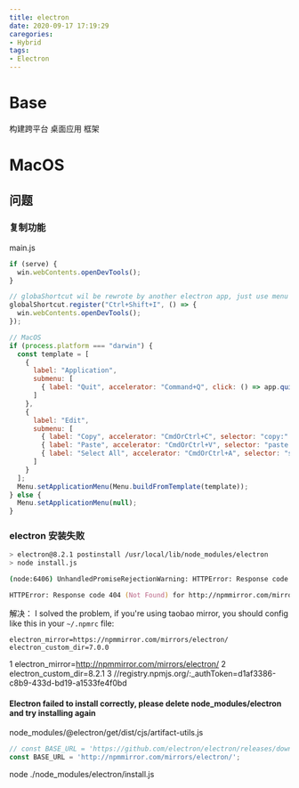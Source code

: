 ```yaml
---
title: electron
date: 2020-09-17 17:19:29
caregories:
- Hybrid
tags:
- Electron
---
```


# Base
构建跨平台 桌面应用 框架

# MacOS
## 问题
### 复制功能
main.js
``` js
if (serve) {
  win.webContents.openDevTools();
}

// globaShortcut wil be rewrote by another electron app, just use menu accelerator for each app
globalShortcut.register("Ctrl+Shift+I", () => {
  win.webContents.openDevTools();
});

// MacOS
if (process.platform === "darwin") {
  const template = [
    {
      label: "Application",
      submenu: [
        { label: "Quit", accelerator: "Command+Q", click: () => app.quit()}
      ]
    },
    {
      label: "Edit",
      submenu: [
        { label: "Copy", accelerator: "CmdOrCtrl+C", selector: "copy:" },
        { label: "Paste", accelerator: "CmdOrCtrl+V", selector: "paste:" },
        { label: "Select All", accelerator: "CmdOrCtrl+A", selector: "selectAll:" }
      ]
    }
  ];
  Menu.setApplicationMenu(Menu.buildFromTemplate(template));
} else {
  Menu.setApplicationMenu(null);
}
```

### electron 安装失败
``` zsh
> electron@8.2.1 postinstall /usr/local/lib/node_modules/electron
> node install.js

(node:6406) UnhandledPromiseRejectionWarning: HTTPError: Response code 404 (Not Found) for http://npmmirror.com/mirrors/electron/9.1.0/electron-v8.2.1-darwin-x64.zip

HTTPError: Response code 404 (Not Found) for http://npmmirror.com/mirrors/electron/8.2.1/electron-v9.1.0-darwin-x64.zip
```

解决：
I solved the problem, if you're using taobao mirror, you should config like this in your `~/.npmrc` file:
```
electron_mirror=https://npmmirror.com/mirrors/electron/
electron_custom_dir=7.0.0
```

  1 electron_mirror=http://npmmirror.com/mirrors/electron/
  2 electron_custom_dir=8.2.1
  3 //registry.npmjs.org/:_authToken=d1af3386-c8b9-433d-bd19-a1533fe4f0bd

#### Electron failed to install correctly, please delete node_modules/electron and try installing again
node_modules/@electron/get/dist/cjs/artifact-utils.js
``` js
// const BASE_URL = 'https://github.com/electron/electron/releases/download/';
const BASE_URL = 'http://npmmirror.com/mirrors/electron/';
```
node ./node_modules/electron/install.js
